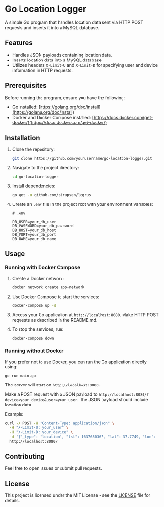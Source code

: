 # Go Location Logger

A simple Go program that handles location data sent via HTTP POST requests and inserts it into a MySQL database.

## Features

- Handles JSON payloads containing location data.
- Inserts location data into a MySQL database.
- Utilizes headers `X-Limit-U` and `X-Limit-D` for specifying user and device information in HTTP requests.

## Prerequisites

Before running the program, ensure you have the following:

- Go installed: [https://golang.org/doc/install](https://golang.org/doc/install)
- Docker and Docker Compose installed: [https://docs.docker.com/get-docker/](https://docs.docker.com/get-docker/)

## Installation

1. Clone the repository:

    ```bash
    git clone https://github.com/yourusername/go-location-logger.git
    ```

2. Navigate to the project directory:

    ```bash
    cd go-location-logger
    ```

3. Install dependencies:

    ```bash
    go get -u github.com/sirupsen/logrus
    ```

4. Create an `.env` file in the project root with your environment variables:

    ```plaintext
    # .env

    DB_USER=your_db_user
    DB_PASSWORD=your_db_password
    DB_HOST=your_db_host
    DB_PORT=your_db_port
    DB_NAME=your_db_name
    ```

## Usage

### Running with Docker Compose

1. Create a Docker network:

    ```bash
    docker network create app-network
    ```

2. Use Docker Compose to start the services:

    ```bash
    docker-compose up -d
    ```

3. Access your Go application at `http://localhost:8080`. Make HTTP POST requests as described in the README.md.

4. To stop the services, run:

    ```bash
    docker-compose down
    ```

### Running without Docker

If you prefer not to use Docker, you can run the Go application directly using:

```bash
go run main.go
```

The server will start on `http://localhost:8080`.

Make a POST request with a JSON payload to `http://localhost:8080/?device=your_device&user=your_user`. The JSON payload should include location data.

Example:

```bash
curl -X POST -H "Content-Type: application/json" \
  -H "X-Limit-U: your_user" \
  -H "X-Limit-D: your_device" \
  -d '{"_type": "location", "tst": 1637650367, "lat": 37.7749, "lon": -122.4194, "tid": "123", "batt": 90, "vac": 220}' \
  http://localhost:8080/
```

## Contributing

Feel free to open issues or submit pull requests.

## License

This project is licensed under the MIT License - see the [LICENSE](LICENSE) file for details.
